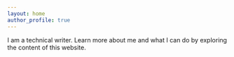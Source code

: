 ```yaml
---
layout: home
author_profile: true
---
```


I am a technical writer. Learn more about me and what I can do by exploring the content of this website.